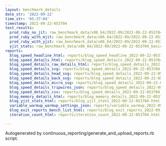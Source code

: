 ```yaml
---
layout: benchmark_details
date_str: '2022-09-22'
time_str: '05:37:04'
timestamp: 2022-09-22-053704
test_results:
  prod_ruby_no_jit: raw_benchmark_data/x86_64/2022-09/2022-09-22-053704_basic_benchmark_prod_ruby_no_jit.json
  prod_ruby_with_mjit: raw_benchmark_data/x86_64/2022-09/2022-09-22-053704_basic_benchmark_prod_ruby_with_mjit.json
  prod_ruby_with_yjit: raw_benchmark_data/x86_64/2022-09/2022-09-22-053704_basic_benchmark_prod_ruby_with_yjit.json
  yjit_stats: raw_benchmark_data/x86_64/2022-09/2022-09-22-053704_basic_benchmark_yjit_stats.json
reports:
  blog_speed_headline_html: reports/blog_speed_headline_2022-09-22-053704.html
  blog_speed_details_html: reports/blog_speed_details_2022-09-22-053704.html
  blog_speed_details_raw_details_html: reports/blog_speed_details_2022-09-22-053704.raw_details.html
  blog_speed_details_svg: reports/blog_speed_details_2022-09-22-053704.svg
  blog_speed_details_head_svg: reports/blog_speed_details_2022-09-22-053704.head.svg
  blog_speed_details_back_svg: reports/blog_speed_details_2022-09-22-053704.back.svg
  blog_speed_details_micro_svg: reports/blog_speed_details_2022-09-22-053704.micro.svg
  blog_speed_details_tripwires_json: reports/blog_speed_details_2022-09-22-053704.tripwires.json
  blog_speed_details_csv: reports/blog_speed_details_2022-09-22-053704.csv
  blog_memory_details_html: reports/blog_memory_details_2022-09-22-053704.html
  blog_yjit_stats_html: reports/blog_yjit_stats_2022-09-22-053704.html
  variable_warmup_warmup_settings_json: reports/variable_warmup_2022-09-22-053704.warmup_settings.json
  blog_exit_reports_bench_list_html: reports/blog_exit_reports_2022-09-22-053704.bench_list.html
  iteration_count_html: reports/iteration_count_2022-09-22-053704.html

---
```

Autogenerated by continuous_reporting/generate_and_upload_reports.rb script.
